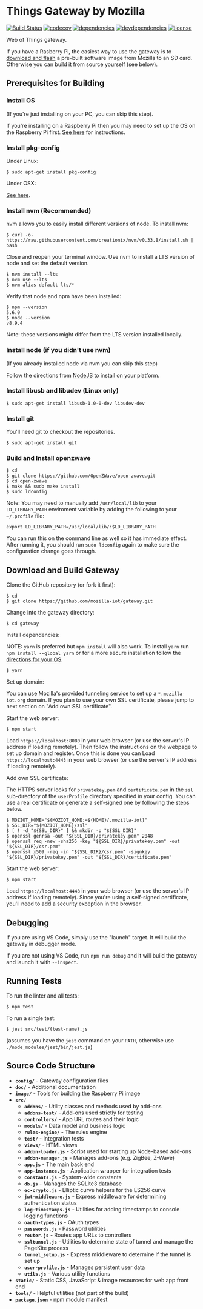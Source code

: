 # Things Gateway by Mozilla

[![Build Status](https://travis-ci.org/mozilla-iot/gateway.svg?branch=master)](https://travis-ci.org/mozilla-iot/gateway)
[![codecov](https://codecov.io/gh/mozilla-iot/gateway/branch/master/graph/badge.svg)](https://codecov.io/gh/mozilla-iot/gateway)
[![dependencies](https://david-dm.org/mozilla-iot/gateway.svg)](https://david-dm.org/mozilla-iot/gateway)
[![devdependencies](https://david-dm.org/mozilla-iot/gateway/dev-status.svg)](https://david-dm.org/mozilla-iot/gateway#info=devDependencies)
[![license](https://img.shields.io/badge/license-MPL--2.0-blue.svg)](LICENSE)

Web of Things gateway.

If you have a Rasberry Pi, the easiest way to use the gateway is to [download and flash](http://iot.mozilla.org/gateway/) a pre-built software image from Mozilla to an SD card. Otherwise you can build it from source yourself (see below).

## Prerequisites for Building

### Install OS

(If you're just installing on your PC, you can skip this step).

If you're installing on a Raspberry Pi then you may need to set up the OS on the Raspberry Pi first. [See here](https://github.com/mozilla-iot/wiki/wiki/Setting-up-Raspberry-Pi) for instructions.

### Install pkg-config

Under Linux:
```
$ sudo apt-get install pkg-config
```

Under OSX:

[See here](http://macappstore.org/pkg-config/).


### Install nvm (Recommended)

nvm allows you to easily install different versions of node. To install nvm:

```
$ curl -o- https://raw.githubusercontent.com/creationix/nvm/v0.33.8/install.sh | bash
```

Close and reopen your terminal window. Use nvm to install a LTS version of node and set the
default version.

```
$ nvm install --lts
$ nvm use --lts
$ nvm alias default lts/*
```

Verify that node and npm have been installed:
```
$ npm --version
5.6.0
$ node --version
v8.9.4
```

Note: these versions might differ from the LTS version installed locally.

### Install node (if you didn't use nvm)

(If you already installed node via nvm you can skip this step)

Follow the directions from [NodeJS](https://nodejs.org) to install on your platform.

### Install libusb and libudev (Linux only)
```
$ sudo apt-get install libusb-1.0-0-dev libudev-dev
```

### Install git

You'll need git to checkout the repositories.

`$ sudo apt-get install git`

### Build and Install openzwave

```
$ cd
$ git clone https://github.com/OpenZWave/open-zwave.git
$ cd open-zwave
$ make && sudo make install
$ sudo ldconfig
```

Note: You may need to manually add `/usr/local/lib` to your `LD_LIBRARY_PATH` enviroment variable by adding the following to your `~/.profile` file:

`export LD_LIBRARY_PATH=/usr/local/lib/:$LD_LIBRARY_PATH`

You can run this on the command line as well so it has immediate effect. After
running it, you should run `sudo ldconfig` again to make sure the configuration
change goes through.

## Download and Build Gateway

Clone the GitHub repository (or fork it first):
```
$ cd
$ git clone https://github.com/mozilla-iot/gateway.git
```

Change into the gateway directory:

```
$ cd gateway
```

Install dependencies:

NOTE: `yarn` is preferred but `npm install` will also work. To install `yarn`
run `npm install --global yarn` or for a more secure installation follow the
[directions for your OS](https://yarnpkg.com/en/docs/install).

```
$ yarn
```

Set up domain:

You can use  Mozilla's provided tunneling service to set up a `*.mozilla-iot.org` domain.
If you plan to use your own SSL certificate, please jump to next section on "Add own SSL certificate".

Start the web server:

```
$ npm start
```

Load ```https://localhost:8080``` in your web browser (or use the server's IP address if loading remotely).
Then follow the instructions on the webpage to set up domain and register. Once this is done you can Load
```https://localhost:4443``` in your web browser (or use the server's IP address if loading remotely).


 Add own SSL certificate:

 The HTTPS server looks for `privatekey.pem` and `certificate.pem` in the `ssl` sub-directory of the `userProfile` directory specified in your config. You can use a real certificate or generate a self-signed one by following the steps below.

 ```
 $ MOZIOT_HOME="${MOZIOT_HOME:=${HOME}/.mozilla-iot}"
 $ SSL_DIR="${MOZIOT_HOME}/ssl"
 $ [ ! -d "${SSL_DIR}" ] && mkdir -p "${SSL_DIR}"
 $ openssl genrsa -out "${SSL_DIR}/privatekey.pem" 2048
 $ openssl req -new -sha256 -key "${SSL_DIR}/privatekey.pem" -out "${SSL_DIR}/csr.pem"
 $ openssl x509 -req -in "${SSL_DIR}/csr.pem" -signkey "${SSL_DIR}/privatekey.pem" -out "${SSL_DIR}/certificate.pem"
```

 Start the web server:

```
$ npm start
```

Load ```https://localhost:4443``` in your web browser (or use the server's IP address if loading remotely).
Since you're using a self-signed certificate, you'll need to add a security exception in the browser.

## Debugging

If you are using VS Code, simply use the "launch" target. It will build the gateway in debugger mode.

If you are not using VS Code, run `npm run debug` and it will build the gateway and launch it with `--inspect`.

## Running Tests
To run the linter and all tests:
```
$ npm test
```

To run a single test:
```
$ jest src/test/{test-name}.js
```
(assumes you have the ```jest``` command on your ```PATH```, otherwise use ```./node_modules/jest/bin/jest.js```)

## Source Code Structure

* **`config/`** - Gateway configuration files
* **`doc/`** - Additional documentation
* **`image/`** - Tools for building the Raspberry Pi image
* **`src/`**
  * **`addons/`** - Utility classes and methods used by add-ons
  * **`addons-test/`** - Add-ons used strictly for testing
  * **`controllers/`** - App URL routes and their logic
  * **`models/`** - Data model and business logic
  * **`rules-engine/`** - The rules engine
  * **`test/`** - Integration tests
  * **`views/`** - HTML views
  * **`addon-loader.js`** - Script used for starting up Node-based add-ons
  * **`addon-manager.js`** - Manages add-ons (e.g. ZigBee, Z-Wave)
  * **`app.js`** - The main back end
  * **`app-instance.js`** - Application wrapper for integration tests
  * **`constants.js`** - System-wide constants
  * **`db.js`** - Manages the SQLite3 database
  * **`ec-crypto.js`** - Elliptic curve helpers for the ES256 curve
  * **`jwt-middleware.js`** - Express middleware for determining authentication status
  * **`log-timestamps.js`** - Utilities for adding timestamps to console logging functions
  * **`oauth-types.js`** - OAuth types
  * **`passwords.js`** - Password utilities
  * **`router.js`** - Routes app URLs to controllers
  * **`ssltunnel.js`** - Utilities to determine state of tunnel and manage the PageKite process
  * **`tunnel_setup.js`** - Express middleware to determine if the tunnel is set up
  * **`user-profile.js`** - Manages persistent user data
  * **`utils.js`** - Various utility functions
* **`static/`** - Static CSS, JavaScript & image resources for web app front end
* **`tools/`** - Helpful utilities (not part of the build)
* **`package.json`** - npm module manifest
